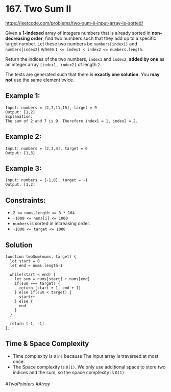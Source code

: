 # 167. Two Sum II
https://leetcode.com/problems/two-sum-ii-input-array-is-sorted/

Given a <b>1-indexed</b> array of integers numbers that is already sorted in <b>non-decreasing order</b>, find two numbers such that they add up to a specific target number. Let these two numbers be `numbers[index1]` and `numbers[index2]` where `1 <= index1 < index2 <= numbers.length`.

Return the indices of the two numbers, `index1` and `index2`, <b>added by one</b> as an integer array `[index1, index2]` of length `2`.

The tests are generated such that there is <b>exactly one solution</b>. You <b>may not</b> use the same element twice.



## Example 1:
````
Input: numbers = [2,7,11,15], target = 9
Output: [1,2]
Explanation: 
The sum of 2 and 7 is 9. Therefore index1 = 1, index2 = 2.
````
## Example 2:
````
Input: numbers = [2,3,4], target = 6
Output: [1,3]
````
## Example 3:
````
Input: numbers = [-1,0], target = -1
Output: [1,2]
````

## Constraints:
- `2 <= nums.length <= 3 * 104`
- `-1000 <= nums[i] <= 1000`
- `numbers` is sorted in increasing order.
- `-1000 <= target <= 1000`

## Solution 
````
function twoSum(nums, target) {
  let start = 0
  let end = nums.length-1
  
  while(start < end) {
    let sum = nums[start] + nums[end]
    if(sum === target) {
      return [start + 1, end + 1]
    } else if(sum < target) {
      start++
    } else {
      end--
    }
  }
  
  return [-1, -1]   
};
````

## Time & Space Complexity
- Time complexity is `O(n)` because The input array is traversed at most once. 
- The Space complexity is `O(1)`. We only use additional space to store two indices and the sum, so the space complexity is `O(1)`.


###### #TwoPointers #Array
